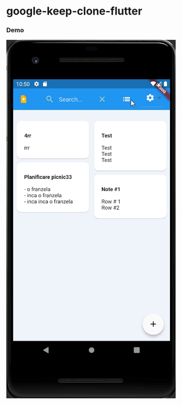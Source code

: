 # google-keep-clone-flutter 

### Demo
![Demo](https://raw.githubusercontent.com/gabidiac11/google-keep-clone-flutter/main/demo-app.gif)
